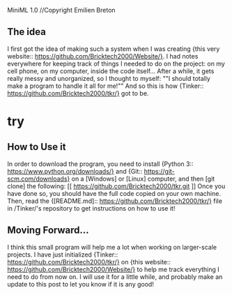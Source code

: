MiniML 1.0
//Copyright Emilien Breton


The idea
--------

I first got the idea of making such a system when I was creating {this very website:: https://github.com/Bricktech2000/Website/}. I had notes everywhere for keeping track of things I needed to do on the project: on my cell phone, on my computer, inside the code itself... After a while, it gets really messy and unorganized, so I thought to myself:
	""I should totally make a program to handle it all for me!""
And so this is how {Tinker:: https://github.com/Bricktech2000/tkr/} got to be.


# try
How to Use it
-------------

In order to download the program, you need to install {Python 3:: https://www.python.org/downloads/} and {Git:: https://git-scm.com/downloads} on a [Windows] or [Linux] computer, and then [git clone] the following:
	[[
	https://github.com/Bricktech2000/tkr.git
	]]
Once you have done so, you should have the full code copied on your own machine. Then, read the {[README.md]:: https://github.com/Bricktech2000/tkr/} file in /Tinker/'s repository to get instructions on how to use it!


Moving Forward...
-----------------

I think this small program will help me a lot when working on larger-scale projects. I have just initialized {Tinker:: https://github.com/Bricktech2000/tkr/} on {this website:: https://github.com/Bricktech2000/Website/} to help me track everything I need to do from now on. I will use it for a little while, and probably make an update to this post to let you know if it is any good!
